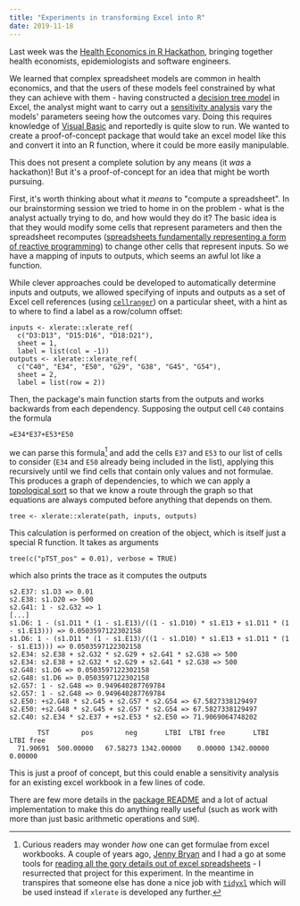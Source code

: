 ```yaml
---
title: "Experiments in transforming Excel into R"
date: 2019-11-18
---
```


Last week was the [Health Economics in R Hackathon](https://n8thangreen.wixsite.com/hermes-hack-london), bringing together health economists, epidemiologists and software engineers.

We learned that complex spreadsheet models are common in health economics, and that the users of these models feel constrained by what they can achieve with them - having constructed a [decision tree model](https://en.wikipedia.org/wiki/Decision_tree) in Excel, the analyst might want to carry out a [sensitivity analysis](https://en.wikipedia.org/wiki/Sensitivity_analysis) vary the models' parameters seeing how the outcomes vary.  Doing this requires knowledge of [Visual Basic](https://en.wikipedia.org/wiki/Visual_Basic_for_Applications) and reportedly is quite slow to run.  We wanted to create a proof-of-concept package that would take an excel model like this and convert it into an R function, where it could be more easily manipulable.

This does not present a complete solution by any means (it _was_ a hackathon)!  But it's a proof-of-concept for an idea that might be worth pursuing.

First, it's worth thinking about what it *means* to "compute a spreadsheet".  In our brainstorming session we tried to home in on the problem - what is the analyst actually trying to do, and how would they do it?  The basic idea is that they would modify some cells that represent parameters and then the spreadsheet recomputes ([spreadsheets fundamentally representing a form of reactive programming](https://stenci.la/blog/introducing-sheets/)) to change other cells that represent inputs.  So we have a mapping of inputs to outputs, which seems an awful lot like a function.

While clever approaches could be developed to automatically determine inputs and outputs, we allowed specifying of inputs and outputs as a set of Excel cell references (using [`cellranger`](https://github.com/rsheets/cellranger)) on a particular sheet, with a hint as to where to find a label as a row/column offset:

```
inputs <- xlerate::xlerate_ref(
  c("D3:D13", "D15:D16", "D18:D21"),
  sheet = 1,
  label = list(col = -1))
outputs <- xlerate::xlerate_ref(
  c("C40", "E34", "E50", "G29", "G38", "G45", "G54"),
  sheet = 2,
  label = list(row = 2))
```

Then, the package's main function starts from the outputs and works backwards from each dependency.  Supposing the output cell `C40` contains the formula

```
=E34*E37+E53*E50
```

we can parse this formula[^1] and add the cells `E37` and `E53` to our list of cells to consider (`E34` and `E50` already being included in the list), applying this recursively until we find cells that contain only values and not formulae. This produces a graph of dependencies, to which we can apply a [topological sort](https://en.wikipedia.org/wiki/Topological_sorting) so that we know a route through the graph so that equations are always computed before anything that depends on them.

```
tree <- xlerate::xlerate(path, inputs, outputs)
```

This calculation is performed on creation of the object, which is itself just a special R function.  It takes as arguments

```
tree(c("pTST_pos" = 0.01), verbose = TRUE)
```

which also prints the trace as it computes the outputs

```
s2.E37: s1.D3 => 0.01
s2.E38: s1.D20 => 500
s2.G41: 1 - s2.G32 => 1
[...]
s1.D6: 1 - (s1.D11 * (1 - s1.E13)/((1 - s1.D10) * s1.E13 + s1.D11 * (1 - s1.E13))) => 0.0503597122302158
s1.D6: 1 - (s1.D11 * (1 - s1.E13)/((1 - s1.D10) * s1.E13 + s1.D11 * (1 - s1.E13))) => 0.0503597122302158
s2.E34: s2.E38 + s2.G32 * s2.G29 + s2.G41 * s2.G38 => 500
s2.E34: s2.E38 + s2.G32 * s2.G29 + s2.G41 * s2.G38 => 500
s2.G48: s1.D6 => 0.0503597122302158
s2.G48: s1.D6 => 0.0503597122302158
s2.G57: 1 - s2.G48 => 0.949640287769784
s2.G57: 1 - s2.G48 => 0.949640287769784
s2.E50: +s2.G48 * s2.G45 + s2.G57 * s2.G54 => 67.5827338129497
s2.E50: +s2.G48 * s2.G45 + s2.G57 * s2.G54 => 67.5827338129497
s2.C40: s2.E34 * s2.E37 + +s2.E53 * s2.E50 => 71.9069064748202

       TST        pos        neg       LTBI  LTBI free       LTBI  LTBI free
  71.90691  500.00000   67.58273 1342.00000    0.00000 1342.00000    0.00000
```

This is just a proof of concept, but this could enable a sensitivity analysis for an existing excel workbook in a few lines of code.

There are few more details in the [package README](https://github.com/HealthEconomicsHackathon/xlerate#xlerate) and a lot of actual implementation to make this do anything really useful (such as work with more than just basic arithmetic operations and `SUM`).

[^1]: Curious readers may wonder _how_ one can get formulae from excel workbooks.  A couple of years ago, [Jenny Bryan](https://jennybryan.org) and I had a go at some tools for [reading all the gory details out of excel spreadsheets](https://github.com/rsheets/rexcel) - I resurrected that project for this experiment. In the meantime in transpires that someone else has done a nice job with [`tidyxl`](https://nacnudus.github.io/tidyxl/) which will be used instead if `xlerate` is developed any further.
